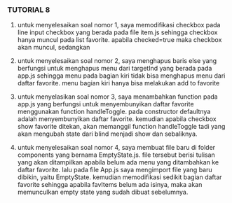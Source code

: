 ### TUTORIAL 8
1. untuk menyelesaikan soal nomor 1, saya memodifikasi checkbox pada line input checkbox yang berada pada file item.js sehingga checkbox hanya muncul pada list favorite. apabila checked=true maka checkbox akan muncul, sedangkan 
2. untuk menyelesaikan soal nomor 2, saya menghapus baris else yang berfungsi untuk menghapus menu dari targetInd yang berada pada app.js sehingga menu pada bagian kiri tidak bisa menghapus menu dari daftar favorite. menu bagian kiri hanya bisa melakukan add to favorite

3. untuk menyelasikan soal nomor 3, saya menambahkan function pada app.js yang berfungsi untuk menyembunyikan daftar favorite menggunakan function handleToggle. pada constructor defaultnya adalah menyembunyikan daftar favorite. kemudian apabila checkbox show favorite ditekan, akan memanggil function handleToggle tadi yang akan mengubah state dari blind menjadi show dan sebaliknya.

4. untuk menyelesaikan soal nomor 4, saya membuat file baru di folder components yang bernama EmptyState.js. file tersebut berisi tulisan yang akan ditampilkan apabila belum ada menu yang ditambahkan ke daftar favorite. lalu pada file App.js saya mengimport file yang baru dibikin, yaitu EmptyState. kemudian memodifikasi sedikit bagian daftar favorite sehingga apabila favItems belum ada isinya, maka akan memunculkan empty state yang sudah dibuat sebelumnya.